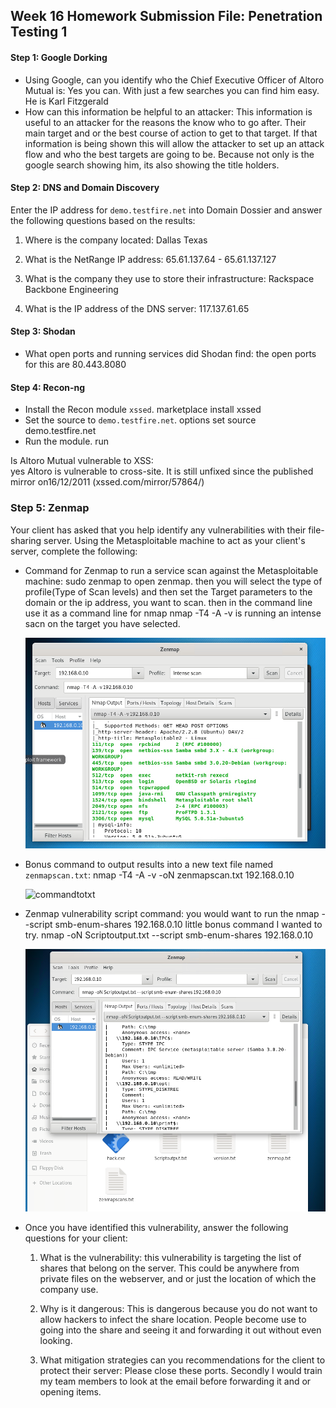 ## Week 16 Homework Submission File: Penetration Testing 1

#### Step 1: Google Dorking


- Using Google, can you identify who the Chief Executive Officer of Altoro Mutual is:
	Yes you can. With just a few searches you can find him easy. He is Karl Fitzgerald
- How can this information be helpful to an attacker:
	This information is useful to an attacker for the reasons the know who to go after. Their main target and or the best course of action to get to that target. If that information is being shown
	this will allow the attacker to set up an attack flow and who the best targets are going to be. Because not only is the google search showing him, its also showing the title holders.

#### Step 2: DNS and Domain Discovery

Enter the IP address for `demo.testfire.net` into Domain Dossier and answer the following questions based on the results:

  1. Where is the company located:
	Dallas Texas  

  2. What is the NetRange IP address:
	65.61.137.64 - 65.61.137.127

  3. What is the company they use to store their infrastructure:
	Rackspace Backbone Engineering

  4. What is the IP address of the DNS server:
	117.137.61.65

#### Step 3: Shodan

- What open ports and running services did Shodan find:
	the open ports for this are 80.443.8080
#### Step 4: Recon-ng

- Install the Recon module `xssed`.
	marketplace install xssed 
- Set the source to `demo.testfire.net`.
	options set source demo.testfire.net 
- Run the module. 
	run

Is Altoro Mutual vulnerable to XSS: 	
	yes Altoro is vulnerable to cross-site. It is still unfixed since the published mirror on16/12/2011 (xssed.com/mirror/57864/)

### Step 5: Zenmap

Your client has asked that you help identify any vulnerabilities with their file-sharing server. Using the Metasploitable machine to act as your client's server, complete the following:

- Command for Zenmap to run a service scan against the Metasploitable machine: 
	sudo zenmap to open zenmap. then you will select the type of profile(Type of Scan levels)
	and then set the Target parameters to the domain or the ip address, you want to scan. then in the command line use it as a command line for nmap
	nmap -T4 -A -v is running an intense sacn on the target you have selected.
	
	![zenmapscans](Images/ZenMapScans.png)
 
- Bonus command to output results into a new text file named `zenmapscan.txt`:
	nmap -T4 -A -v -oN zenmapscan.txt 192.168.0.10 
	
	![commandtotxt](main/Images/CommandtoTxt.PNG)

- Zenmap vulnerability script command:
	you would want to run the nmap --script smb-enum-shares 192.168.0.10
	little bonus command I wanted to try. nmap -oN Scriptoutput.txt --script smb-enum-shares 192.168.0.10
	
	![outputscript](Images/OutputScript.PNG) 

- Once you have identified this vulnerability, answer the following questions for your client:
  1. What is the vulnerability:	
	this vulnerability is targeting the list of shares that belong on the server. This could be anywhere from private files on the webserver, and or just the location of which the company use.

  2. Why is it dangerous:
	This is dangerous because you do not want to allow hackers to infect the share location. People become use to going into the share and seeing it and forwarding it out without even looking.


  3. What mitigation strategies can you recommendations for the client to protect their server:
	Please close these ports. Secondly I would train my team members to look at the email before forwarding it and or opening items.


